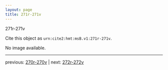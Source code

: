 ```yaml
---
layout: page
title: 271r-271v
---
```


271r-271v

Cite this object as `urn:cite2:hmt:msB.v1:271r-271v`.

No image available. 



---

previous: [270r-270v](../270r-270v/) | next: [272r-272v](../272r-272v/)
